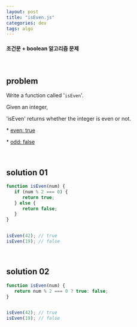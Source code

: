 ```yaml
---
layout: post
title: "isEven.js"
categories: dev
tags: algo
---
```


#### 조건문 + boolean 알고리즘 문제

<br>

## problem

Write a function called '`isEven`'.

Given an integer,

'isEven' returns whether the integer is even or not.

\* <u>even: true</u>

\* <u>odd: false</u>

<br>

## solution 01

```javascript
function isEven(num) {
   if (num % 2 === 0) {
      return true;
   } else {
      return false;
   }
}


isEven(42);	// true
isEven(19);	// false
```

<br>

## solution 02

```javascript
function isEven(num) {
   return num % 2 === 0 ? true: false;
}


isEven(42);	// true
isEven(19);	// false
```

